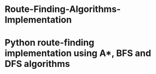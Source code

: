 # Route-Finding-Algorithms-Implementation
# Python route-finding implementation using A*, BFS and DFS algorithms
